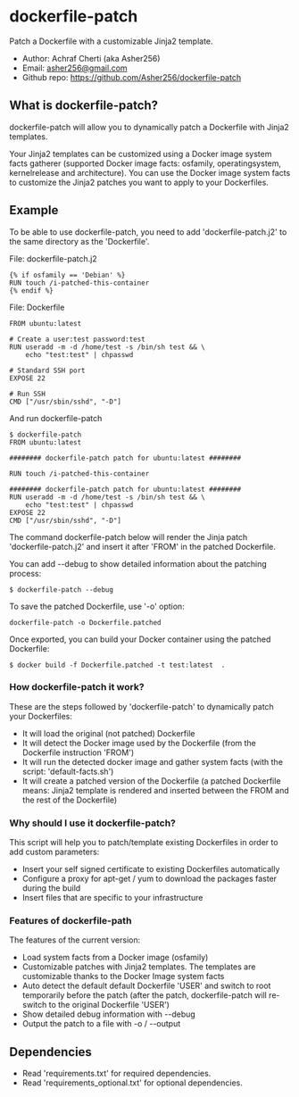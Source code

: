 # dockerfile-patch

Patch a Dockerfile with a customizable Jinja2 template.

- Author: Achraf Cherti (aka Asher256)
- Email: asher256@gmail.com
- Github repo: https://github.com/Asher256/dockerfile-patch

## What is dockerfile-patch?

dockerfile-patch will allow you to dynamically patch a Dockerfile with Jinja2
templates.

Your Jinja2 templates can be customized using a Docker image system facts
gatherer (supported Docker image facts: osfamily, operatingsystem,
kernelrelease and architecture). You can use the Docker image system facts to
customize the Jinja2 patches you want to apply to your Dockerfiles.

## Example

To be able to use dockerfile-patch, you need to add 'dockerfile-patch.j2' to
the same directory as the 'Dockerfile'.

File: dockerfile-patch.j2
```
{% if osfamily == 'Debian' %}
RUN touch /i-patched-this-container
{% endif %}
```

File: Dockerfile
```
FROM ubuntu:latest

# Create a user:test password:test
RUN useradd -m -d /home/test -s /bin/sh test && \
    echo "test:test" | chpasswd

# Standard SSH port
EXPOSE 22

# Run SSH
CMD ["/usr/sbin/sshd", "-D"]
```

And run dockerfile-patch
```
$ dockerfile-patch
FROM ubuntu:latest

######## dockerfile-patch patch for ubuntu:latest ########

RUN touch /i-patched-this-container

######## dockerfile-patch patch for ubuntu:latest ########
RUN useradd -m -d /home/test -s /bin/sh test && \
    echo "test:test" | chpasswd
EXPOSE 22
CMD ["/usr/sbin/sshd", "-D"]

```

The command dockerfile-patch below will render the Jinja patch 'dockerfile-patch.j2'
and insert it after 'FROM' in the patched Dockerfile.

You can add --debug to show detailed information about the patching process:
```
$ dockerfile-patch --debug
```

To save the patched Dockerfile, use '-o' option:
```
dockerfile-patch -o Dockerfile.patched
```

Once exported, you can build your Docker container using the patched Dockerfile:
```
$ docker build -f Dockerfile.patched -t test:latest  .
```

### How dockerfile-patch it work?

These are the steps followed by 'dockerfile-patch' to dynamically patch your
Dockerfiles:
- It will load the original (not patched) Dockerfile
- It will detect the Docker image used by the Dockerfile (from the Dockerfile instruction 'FROM')
- It will run the detected docker image and gather system facts (with the script: 'default-facts.sh')
- It will create a patched version of the Dockerfile (a patched Dockerfile means: Jinja2 template is rendered and inserted between the FROM and the rest of the Dockerfile)

### Why should I use it dockerfile-patch?

This script will help you to patch/template existing Dockerfiles in order
to add custom parameters:
- Insert your self signed certificate to existing Dockerfiles automatically
- Configure a proxy for apt-get / yum to download the packages faster during the build
- Insert files that are specific to your infrastructure

### Features of dockerfile-path
The features of the current version:
- Load system facts from a Docker image (osfamily)
- Customizable patches with Jinja2 templates. The templates are customizable thanks to the Docker Image system facts
- Auto detect the default default Dockerfile 'USER' and switch to root temporarily before the patch (after the patch, dockerfile-patch will re-switch to the original Dockerfile 'USER')
- Show detailed debug information with --debug
- Output the patch to a file with -o / --output

## Dependencies
- Read 'requirements.txt' for required dependencies.
- Read 'requirements_optional.txt' for optional dependencies.


